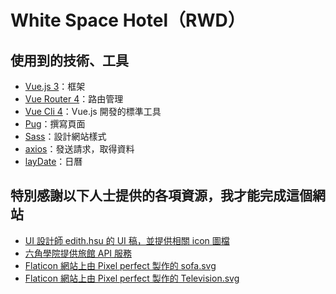 # White Space Hotel（RWD）


## 使用到的技術、工具
* [Vue.js 3](https://v3.cn.vuejs.org/ "Vue.js 3")：框架
* [Vue Router 4](https://next.router.vuejs.org "Vue Router 4")：路由管理
* [Vue Cli 4](https://cli.vuejs.org/zh/ "Vue Cli 4")：Vue.js 開發的標準工具
* [Pug](https://pugjs.org/api/getting-started.html "Pug")：撰寫頁面
* [Sass](https://sass-lang.com/ "Sass")：設計網站樣式
* [axios](https://github.com/axios/axios "axios")：發送請求，取得資料
* [layDate](https://www.layui.com/laydate/ "layDate")：日曆


## 特別感謝以下人士提供的各項資源，我才能完成這個網站
* [UI 設計師 edith.hsu 的 UI 稿，並提供相關 icon 圖檔](https://challenge.thef2e.com/user/1600?schedule=3851#works-3851 "The F2E - 前端修練精神時光屋 | edith.hsu")
* [六角學院提供旅館 API 服務](https://challenge.thef2e.com/news/17 "The F2E - 前端修練精神時光屋 | 第六關 - 旅館預約服務")
* [Flaticon 網站上由 Pixel perfect 製作的 sofa.svg](https://www.flaticon.com/free-icon/sofa_494967 "Sofa icon made by Pixel perfect from www.flaticon.com")
* [Flaticon 網站上由 Pixel perfect 製作的 Television.svg](https://www.flaticon.com/free-icon/television_637274 "Television icon made by Pixel perfect from www.flaticon.com")